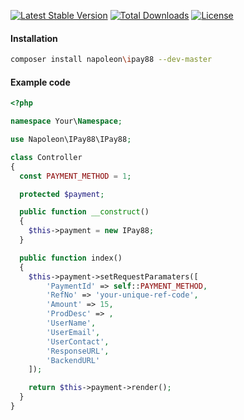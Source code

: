 [![Latest Stable Version](https://poser.pugx.org/napoleon/ipay88/v/stable)](https://packagist.org/packages/napoleon/ipay88)
[![Total Downloads](https://poser.pugx.org/napoleon/ipay88/downloads)](https://packagist.org/packages/napoleon/ipay88)
[![License](https://poser.pugx.org/napoleon/ipay88/license)](https://packagist.org/packages/napoleon/ipay88)

#### Installation
``` sh
composer install napoleon\ipay88 --dev-master
```

#### Example code

``` php
<?php

namespace Your\Namespace;

use Napoleon\IPay88\IPay88;

class Controller
{
  const PAYMENT_METHOD = 1;

  protected $payment;

  public function __construct()
  {
    $this->payment = new IPay88;
  }

  public function index()
  {
    $this->payment->setRequestParamaters([
        'PaymentId' => self::PAYMENT_METHOD,
        'RefNo' => 'your-unique-ref-code',
        'Amount' => 15,
        'ProdDesc' => ,
        'UserName',
        'UserEmail',
        'UserContact',
        'ResponseURL',
        'BackendURL'
    ]);

    return $this->payment->render();
  }
}

```
